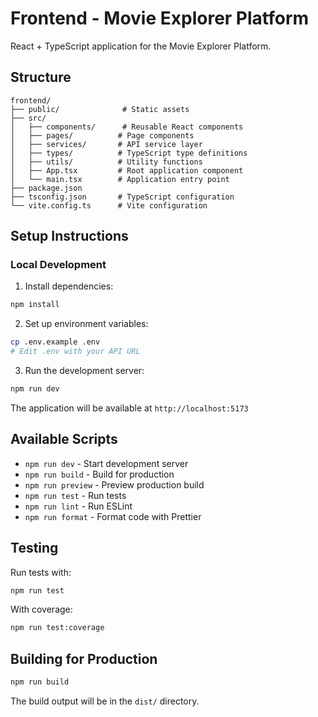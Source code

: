 # Frontend - Movie Explorer Platform

React + TypeScript application for the Movie Explorer Platform.

## Structure

```
frontend/
├── public/              # Static assets
├── src/
│   ├── components/      # Reusable React components
│   ├── pages/          # Page components
│   ├── services/       # API service layer
│   ├── types/          # TypeScript type definitions
│   ├── utils/          # Utility functions
│   ├── App.tsx         # Root application component
│   └── main.tsx        # Application entry point
├── package.json
├── tsconfig.json       # TypeScript configuration
└── vite.config.ts      # Vite configuration
```

## Setup Instructions

### Local Development

1. Install dependencies:
```bash
npm install
```

2. Set up environment variables:
```bash
cp .env.example .env
# Edit .env with your API URL
```

3. Run the development server:
```bash
npm run dev
```

The application will be available at `http://localhost:5173`

## Available Scripts

- `npm run dev` - Start development server
- `npm run build` - Build for production
- `npm run preview` - Preview production build
- `npm run test` - Run tests
- `npm run lint` - Run ESLint
- `npm run format` - Format code with Prettier

## Testing

Run tests with:
```bash
npm run test
```

With coverage:
```bash
npm run test:coverage
```

## Building for Production

```bash
npm run build
```

The build output will be in the `dist/` directory.